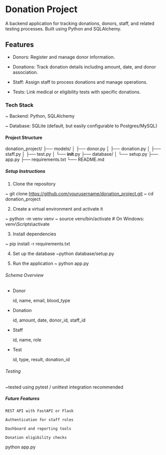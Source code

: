 # Donation Project
A backend application for tracking donations, donors, staff, and related testing processes. Built using Python and SQLAlchemy.

## Features

 * Donors: Register and manage donor information.

 * Donations: Track donation details including amount, date, and donor association.

 * Staff: Assign staff to process donations and manage operations.

 * Tests: Link medical or eligibility tests with specific donations.

###  Tech Stack

   ~ Backend: Python, SQLAlchemy

   ~ Database: SQLite (default, but easily configurable to Postgres/MySQL)    
   
 ####   Project Structure

donation_project/
├── models/
│   ├── donor.py
│   ├── donation.py
│   ├── staff.py
│   ├── test.py
│   └── __init__.py
├── database/
│   └── setup.py
├── app.py
├── requirements.txt
└── README.md

##### Setup Instructions

1.    Clone the repository

~ git clone https://github.com/yourusername/donation_project.git
~ cd donation_project

 2.   Create a virtual environment and activate it

~ python -m venv venv
~ source venv/bin/activate  # On Windows: venv\Scripts\activate

 3.   Install dependencies

~ pip install -r requirements.txt 

4.   Set up the database
 ~python database/setup.py

5.   Run the application
~ python app.py

 ######  Schema Overview

  *  Donor

        id, name, email, blood_type

  *  Donation

        id, amount, date, donor_id, staff_id

 *   Staff

        id, name, role

  *  Test

        id, type, result, donation_id

     

 ######  Testing
~tested using pytest / unittest integration recommended

##### Future Features

    REST API with FastAPI or Flask

    Authentication for staff roles

    Dashboard and reporting tools

    Donation eligibility checks

python app.py




   
